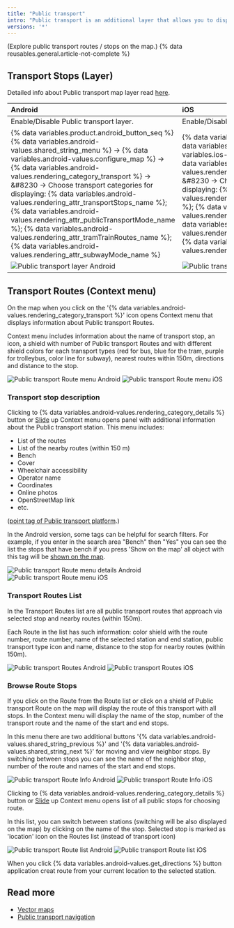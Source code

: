 ```yaml
---
title: "Public transport"
intro: "Public transport is an additional layer that allows you to display public transport routes and stops on the map, check information about the transport types and create navigation using Public transport navigation profile."
versions: '*'
---
```

(Explore public transport routes / stops on the map.)
{% data reusables.general.article-not-complete %}

## Transport Stops (Layer)

Detailed info about Public transport map layer read [here](/osmand/map/vector-maps#transport).

| Android | iOS |
| :--- | :--- |
| Enable/Disable Public transport layer.| Enable/Disable Public transport layer. |
|{% data variables.product.android_button_seq %} {% data variables.android-values.shared_string_menu %} → {% data variables.android-values.configure_map %} → {% data variables.android-values.rendering_category_transport %} → &#8230 → Choose transport categories for displaying: {% data variables.android-values.rendering_attr_transportStops_name %}; {% data variables.android-values.rendering_attr_publicTransportMode_name %}; {% data variables.android-values.rendering_attr_tramTrainRoutes_name %}; {% data variables.android-values.rendering_attr_subwayMode_name %} | {% data variables.product.ios_button_seq %} {% data variables.ios-values.menu %} → {% data variables.ios-values.map_settings_map %} → {% data variables.ios-values.rendering_category_transport %} → &#8230 → Choose transport categories for displaying: {% data variables.ios-values.rendering_attr_publicTransportMode_name %}; {% data variables.ios-values.rendering_attr_subwayMode_name %}; {% data variables.ios-values.rendering_attr_tramTrainRoutes_name %}; {% data variables.ios-values.rendering_attr_transportStops_name %}  |
|   ![Public transport layer Android](/assets/images/map/pt_layer_android.png) | ![Public transport layer iOS](/assets/images/map/pt_layer_ios.png) |

## Transport Routes (Context menu)

On the map when you click on the '{% data variables.android-values.rendering_category_transport %}' icon opens Context menu that displays information about Public transport Routes.

Context menu includes information about the name of transport stop, an icon, a shield with number of Public transport Routes and with different shield colors for each transport types (red for bus, blue for the tram, purple for trolleybus, color line for subway), nearest routes within 150m, directions and distance to the stop.

![Public transport Route menu Android](/assets/images/map/pt_routemenu_android.png) ![Public transport Route menu iOS](/assets/images/map/pt_routemenu_ios.png)


### Transport stop description

Clicking to {% data variables.android-values.rendering_category_details %} button or [Slide](/osmand/map/interact-with-map#gestures) up Context menu opens panel with additional information about the Public transport station. This menu includes:
- List of the routes
- List of the nearby routes (within 150 m)
- Bench
- Cover
- Wheelchair accessibility
- Operator name
- Coordinates
- Online photos
- OpenStreetMap link
- etc.


([point tag of Public transport platform](https://wiki.openstreetmap.org/wiki/Tag:public_transport%3Dplatform).)

In the Android version, some tags can be helpful for search filters. For example, if you enter in the search area "Bench" then "Yes" you can see the list  the stops that have bench if you press 'Show on the map' all object with this tag will be [shown on the map](/osmand/map/point-layers-on-map#search-results-poi-on-the-map).

![Public transport Route menu details Android](/assets/images/map/pt_routemenu_details_android.png) ![Public transport Route menu iOS](/assets/images/map/pt_routemenu_details_ios.png)

### Transport Routes List 

In the Transport Routes list are all public transport routes that approach via selected stop and nearby routes (within 150m).

Each Route in the list has such information: color shield with the route number, route number, name of the selected station and end station,  public transport type icon and name, distance to the stop for nearby routes (within 150m).

![Public transport Routes Android](/assets/images/map/pt_routes_android.png) ![Public transport Routes iOS](/assets/images/map/pt_routes_ios.png) 

### Browse Route Stops

If you click on the Route from the Route list or click on a shield of Public transport Route on the map will display the route of this transport with all stops. In the Context menu will display the name of the stop, number of the transport route and the name of the start and end stops.

In this menu there are two additional buttons '{% data variables.android-values.shared_string_previous %}' and '{% data variables.android-values.shared_string_next %}' for moving and view neighbor stops. By switching between stops you can see the name of the neighbor stop, number of the route and names of the start and end stops.

![Public transport Route Info Android](/assets/images/map/pt_route_info_android.png)  ![Public transport Route Info iOS](/assets/images/map/pt_route_info_ios.png) 

Clicking to {% data variables.android-values.rendering_category_details %} button or [Slide](/osmand/map/interact-with-map#gestures) up Context menu opens list of all public stops for choosing route.

In this list, you can switch between stations (switching will be also displayed on the map) by clicking on the name of the stop. Selected stop is marked as 'location' icon on the Routes list (instead of transport icon)

![Public transport Route list Android](/assets/images/map/pt_route_list_android.png) ![Public transport Route list iOS](/assets/images/map/pt_route_list_ios.png) 

When you click {% data variables.android-values.get_directions %} button application creat route from your current location to the selected station.

## Read more

- [Vector maps](osmand/map/vector-maps) 
- [Public transport navigation](/osmand/navigation/public-transport-navigation)
  
